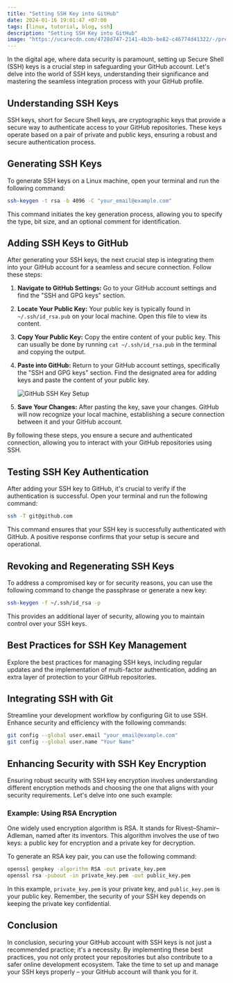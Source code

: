 ```yaml
---
title: "Setting SSH Key into GitHub"
date: 2024-01-16 19:01:47 +07:00
tags: [linux, tutorial, blog, ssh]
description: "Setting SSH Key into GitHub"
image: "https://ucarecdn.com/4728d747-2141-4b3b-be82-c46774d41322/-/preview/500x500/-/quality/smart/-/format/auto/"
---
```


In the digital age, where data security is paramount, setting up Secure Shell (SSH) keys is a crucial step in safeguarding your GitHub account. Let's delve into the world of SSH keys, understanding their significance and mastering the seamless integration process with your GitHub profile.

## Understanding SSH Keys

SSH keys, short for Secure Shell keys, are cryptographic keys that provide a secure way to authenticate access to your GitHub repositories. These keys operate based on a pair of private and public keys, ensuring a robust and secure authentication process.

## Generating SSH Keys

To generate SSH keys on a Linux machine, open your terminal and run the following command:

```bash
ssh-keygen -t rsa -b 4096 -C "your_email@example.com"
```

This command initiates the key generation process, allowing you to specify the type, bit size, and an optional comment for identification.

## Adding SSH Keys to GitHub

After generating your SSH keys, the next crucial step is integrating them into your GitHub account for a seamless and secure connection. Follow these steps:

1. **Navigate to GitHub Settings:**
   Go to your GitHub account settings and find the "SSH and GPG keys" section.

2. **Locate Your Public Key:**
   Your public key is typically found in `~/.ssh/id_rsa.pub` on your local machine. Open this file to view its content.

3. **Copy Your Public Key:**
   Copy the entire content of your public key. This can usually be done by running `cat ~/.ssh/id_rsa.pub` in the terminal and copying the output.

4. **Paste into GitHub:**
   Return to your GitHub account settings, specifically the "SSH and GPG keys" section. Find the designated area for adding keys and paste the content of your public key.

   ![GitHub SSH Key Setup](https://ucarecdn.com/e4f1f7f0-335b-4d87-93a0-49df0c3bcf0d/-/preview/500x500/-/quality/smart_retina/-/format/auto/)

5. **Save Your Changes:**
   After pasting the key, save your changes. GitHub will now recognize your local machine, establishing a secure connection between it and your GitHub account.

By following these steps, you ensure a secure and authenticated connection, allowing you to interact with your GitHub repositories using SSH.

## Testing SSH Key Authentication

After adding your SSH key to GitHub, it's crucial to verify if the authentication is successful. Open your terminal and run the following command:

```bash
ssh -T git@github.com
```

This command ensures that your SSH key is successfully authenticated with GitHub. A positive response confirms that your setup is secure and operational.

## Revoking and Regenerating SSH Keys

To address a compromised key or for security reasons, you can use the following command to change the passphrase or generate a new key:

```bash
ssh-keygen -f ~/.ssh/id_rsa -p
```

This provides an additional layer of security, allowing you to maintain control over your SSH keys.

## Best Practices for SSH Key Management

Explore the best practices for managing SSH keys, including regular updates and the implementation of multi-factor authentication, adding an extra layer of protection to your GitHub repositories.

## Integrating SSH with Git

Streamline your development workflow by configuring Git to use SSH. Enhance security and efficiency with the following commands:

```bash
git config --global user.email "your_email@example.com"
git config --global user.name "Your Name"
```

## Enhancing Security with SSH Key Encryption

Ensuring robust security with SSH key encryption involves understanding different encryption methods and choosing the one that aligns with your security requirements. Let's delve into one such example:

### Example: Using RSA Encryption

One widely used encryption algorithm is RSA. It stands for Rivest–Shamir–Adleman, named after its inventors. This algorithm involves the use of two keys: a public key for encryption and a private key for decryption.

To generate an RSA key pair, you can use the following command:

```bash
openssl genpkey -algorithm RSA -out private_key.pem
openssl rsa -pubout -in private_key.pem -out public_key.pem
```

In this example, `private_key.pem` is your private key, and `public_key.pem` is your public key. Remember, the security of your SSH key depends on keeping the private key confidential.

## Conclusion

In conclusion, securing your GitHub account with SSH keys is not just a recommended practice; it's a necessity. By implementing these best practices, you not only protect your repositories but also contribute to a safer online development ecosystem. Take the time to set up and manage your SSH keys properly – your GitHub account will thank you for it.
